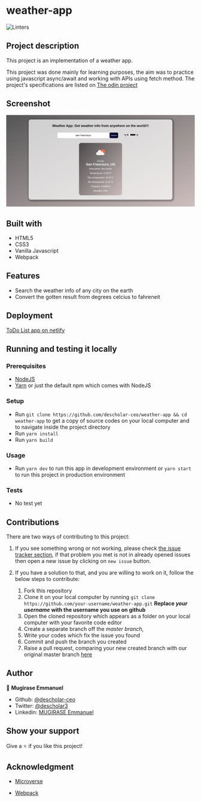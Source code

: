 # weather-app
![Linters](https://github.com/descholar-ceo/weather-app/workflows/Linters/badge.svg)

## Project description
This project is an implementation of a weather app.

This project was done mainly for learning purposes, the aim was to practice using javascript async/await and working with APIs using fetch method. The project's specifications are listed on [The odin project](https://www.theodinproject.com/courses/javascript/lessons/weather-app)

## Screenshot
![demo picture](./src/assets/images/weather-app-screenshot.png)

## Built with
- HTML5
- CSS3
- Vanilla Javascript
- Webpack

## Features
  - Search the weather info of any city on the earth
  - Convert the gotten result from degrees celcius to fahreneit

## Deployment
[ToDo List app on netlify](https://suspicious-meitner-8919b0.netlify.app)

## Running and testing it locally

### Prerequisites
- [NodeJS](https://nodejs.org/)
- [Yarn](https://yarnpkg.com/) or just the default npm which comes with NodeJS

### Setup
- Run `git clone https://github.com/descholar-ceo/weather-app && cd weather-app` to get a copy of source codes on your local computer and to navigate inside the project directory
- Run `yarn install`
- Run `yarn build`

### Usage
- Run `yarn dev` to run this app in development environment or `yarn start` to run this project in production environment

### Tests
- No test yet

## Contributions

There are two ways of contributing to this project:

1.  If you see something wrong or not working, please check [the issue tracker section](https://github.com/descholar-ceo/weather-app/issues), if that problem you met is not in already opened issues then open a new issue by clicking on `new issue` button.

2.  If you have a solution to that, and you are willing to work on it, follow the below steps to contribute:
    1.  Fork this repository
    1.  Clone it on your local computer by running `git clone https://github.com/your-username/weather-app.git` __Replace *your username* with the username you use on github__
    1.  Open the cloned repository which appears as a folder on your local computer with your favorite code editor
    1.  Create a separate branch off the *master branch*,
    1.  Write your codes which fix the issue you found
    1.  Commit and push the branch you created
    1.  Raise a pull request, comparing your new created branch with our original master branch [here](https://github.com/descholar-ceo/weather-app)

## Author

👤 **Mugirase Emmanuel**

- Github: [@descholar-ceo](https://github.com/descholar-ceo)
- Twitter: [@descholar3](https://twitter.com/descholar3)
- Linkedin: [MUGIRASE Emmanuel](https://www.linkedin.com/in/mugirase-emmanuel)


## Show your support

Give a :star: if you like this project!

## Acknowledgment
- [Microverse](https://www.microvese.org)
* [Webpack](https://webpack.js.org/)
